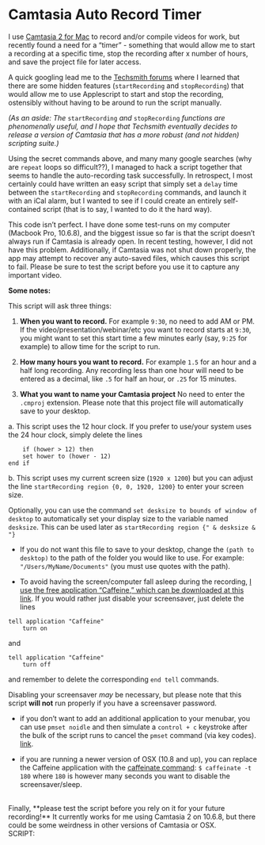   
# Camtasia Auto Record Timer  
  
I use [Camtasia 2 for Mac](http://www.techsmith.com/camtasia.html) to record and/or compile videos for work, but recently found a need for a “timer” \- something that would allow me to start a recording at a specific time, stop the recording after x number of hours, and save the project file for later access.  
  
A quick googling lead me to the [Techsmith forums](http://feedback.techsmith.com/techsmith/topics/camtasia_auto_record) where I learned that there are some hidden features (`startRecording` and `stopRecording`) that would allow me to use Applescript to start and stop the recording, ostensibly without having to be around to run the script manually.  
  
_(As an aside: The_ `startRecording` _and_ `stopRecording` _functions are phenomenally useful, and I hope that Techsmith eventually decides to release a version of Camtasia that has a more robust (and not hidden) scripting suite.)_  
  
Using the secret commands above, and many many google searches (why are `repeat` loops so difficult??), I managed to hack a script together that seems to handle the auto-recording task successfully. In retrospect, I most certainly could have written an easy script that simply set a `delay` time between the `startRecording` and `stopRecording` commands, and launch it with an iCal alarm, but I wanted to see if I could create an entirely self-contained script (that is to say, I wanted to do it the hard way).  
  
This code isn’t perfect. I have done some test-runs on my computer (Macbook Pro, 10.6.8), and the biggest issue so far is that the script doesn’t always run if Camtasia is already open. In recent testing, however, I did not have this problem. Additionally, if Camtasia was not shut down properly, the app may attempt to recover any auto-saved files, which causes this script to fail. Please be sure to test the script before you use it to capture any important video.  
  
**Some notes:**  
  
This script will ask three things:    
	
1. **When you want to record.** For example `9:30`, no need to add AM or PM. If the video/presentation/webinar/etc you want to record starts at `9:30`, you might want to set this start time a few minutes early (say, `9:25` for example) to allow time for the script to run.     
    
2. **How many hours you want to record.** For example `1.5` for an hour and a half long recording. Any recording less than one hour will need to be entered as a decimal, like `.5` for half an hour, or `.25` for 15 minutes.     
    
3. **What you want to name your Camtasia project** No need to enter the `.cmproj` extension. Please note that this project file will automatically save to your desktop.  
  
  a. This script uses the 12 hour clock. If you prefer to use/your system uses the 24 hour clock, simply delete the lines  
      
        if (hower > 12) then  
        set hower to (hower - 12)  
    end if  
      
  
  b. This script uses my current screen size (`1920 x 1200`) but you can adjust the line `startRecording region {0, 0, 1920, 1200}` to enter your screen size.  
  
Optionally, you can use the command `set desksize to bounds of window of desktop` to automatically set your display size to the variable named `desksize`. This can be used later as `startRecording region {" & desksize & "}`  
  
- If you do not want this file to save to your desktop, change the `(path to desktop)` to the path of the folder you would like to use. For example: `"/Users/MyName/Documents"` (you must use quotes with the path).  
  
- To avoid having the screen/computer fall asleep during the recording, [I use the free application “Caffeine,” which can be downloaded at this link](http://lightheadsw.com/caffeine/). If you would rather just disable your screensaver, just delete the lines  
   
```
tell application "Caffeine"
	turn on        
```  

and 
 
``` 
tell application "Caffeine"  
	turn off    
``` 		

 	
and remember to delete the corresponding `end tell` commands.  
  
Disabling your screensaver _may_ be necessary, but please note that this script **will not** run properly if you have a screensaver password.  
  
- if you don’t want to add an additional application to your menubar, you can use `pmset noidle` and then simulate a `control + c` keystroke after the bulk of the script runs to cancel the `pmset` command (via key codes). [link](http://lifehacker.com/5767991/how-to-force-your-mac-to-stay-awake-indefinitely-via-the-command-line).   

- if you are running a newer version of OSX (10.8 and up), you can replace the Caffeine application with the [caffeinate command](https://developer.apple.com/library/mac/documentation/Darwin/Reference/Manpages/man8/caffeinate.8.html): `$ caffeinate -t 180` where `180` is however many seconds you want to disable the screensaver/sleep.  

<br>
Finally, **please test the script before you rely on it for your future recording!** It currently works for me using Camtasia 2 on 10.6.8, but there could be some weirdness in other versions of Camtasia or OSX.  

<br>
SCRIPT:  
      
<script src="https://gist.github.com/unforswearing/8712506.js"></script> 
